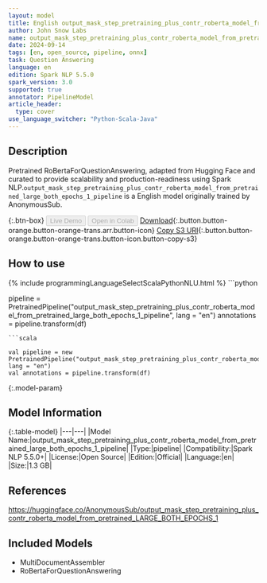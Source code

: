 ```yaml
---
layout: model
title: English output_mask_step_pretraining_plus_contr_roberta_model_from_pretrained_large_both_epochs_1_pipeline pipeline RoBertaForQuestionAnswering from AnonymousSub
author: John Snow Labs
name: output_mask_step_pretraining_plus_contr_roberta_model_from_pretrained_large_both_epochs_1_pipeline
date: 2024-09-14
tags: [en, open_source, pipeline, onnx]
task: Question Answering
language: en
edition: Spark NLP 5.5.0
spark_version: 3.0
supported: true
annotator: PipelineModel
article_header:
  type: cover
use_language_switcher: "Python-Scala-Java"
---
```


## Description

Pretrained RoBertaForQuestionAnswering, adapted from Hugging Face and curated to provide scalability and production-readiness using Spark NLP.`output_mask_step_pretraining_plus_contr_roberta_model_from_pretrained_large_both_epochs_1_pipeline` is a English model originally trained by AnonymousSub.

{:.btn-box}
<button class="button button-orange" disabled>Live Demo</button>
<button class="button button-orange" disabled>Open in Colab</button>
[Download](https://s3.amazonaws.com/auxdata.johnsnowlabs.com/public/models/output_mask_step_pretraining_plus_contr_roberta_model_from_pretrained_large_both_epochs_1_pipeline_en_5.5.0_3.0_1726342958589.zip){:.button.button-orange.button-orange-trans.arr.button-icon}
[Copy S3 URI](s3://auxdata.johnsnowlabs.com/public/models/output_mask_step_pretraining_plus_contr_roberta_model_from_pretrained_large_both_epochs_1_pipeline_en_5.5.0_3.0_1726342958589.zip){:.button.button-orange.button-orange-trans.button-icon.button-copy-s3}

## How to use



<div class="tabs-box" markdown="1">
{% include programmingLanguageSelectScalaPythonNLU.html %}
```python

pipeline = PretrainedPipeline("output_mask_step_pretraining_plus_contr_roberta_model_from_pretrained_large_both_epochs_1_pipeline", lang = "en")
annotations =  pipeline.transform(df)   

```
```scala

val pipeline = new PretrainedPipeline("output_mask_step_pretraining_plus_contr_roberta_model_from_pretrained_large_both_epochs_1_pipeline", lang = "en")
val annotations = pipeline.transform(df)

```
</div>

{:.model-param}
## Model Information

{:.table-model}
|---|---|
|Model Name:|output_mask_step_pretraining_plus_contr_roberta_model_from_pretrained_large_both_epochs_1_pipeline|
|Type:|pipeline|
|Compatibility:|Spark NLP 5.5.0+|
|License:|Open Source|
|Edition:|Official|
|Language:|en|
|Size:|1.3 GB|

## References

https://huggingface.co/AnonymousSub/output_mask_step_pretraining_plus_contr_roberta_model_from_pretrained_LARGE_BOTH_EPOCHS_1

## Included Models

- MultiDocumentAssembler
- RoBertaForQuestionAnswering
